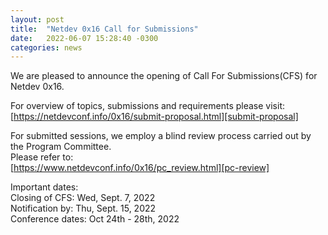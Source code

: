```yaml
---
layout: post
title:  "Netdev 0x16 Call for Submissions"
date:   2022-06-07 15:28:40 -0300
categories: news 
---
```

We are pleased to announce the opening of Call For Submissions(CFS) for Netdev 0x16. <br>

For overview of topics, submissions and requirements please visit: <br>
[https://netdevconf.info/0x16/submit-proposal.html][submit-proposal]

For submitted sessions, we employ a blind review process carried out by the Program Committee.  <br>
Please refer to:  
[https://www.netdevconf.info/0x16/pc_review.html][pc-review]

Important dates: <br>
Closing of CFS: Wed, Sept. 7, 2022 <br>
Notification by: Thu, Sept. 15, 2022 <br>
Conference dates: Oct 24th - 28th, 2022<br>


[submit-proposal]: https://netdevconf.info/0x16/submit-proposal.html
[pc-review]: https://www.netdevconf.info/0x16/pc_review.html
